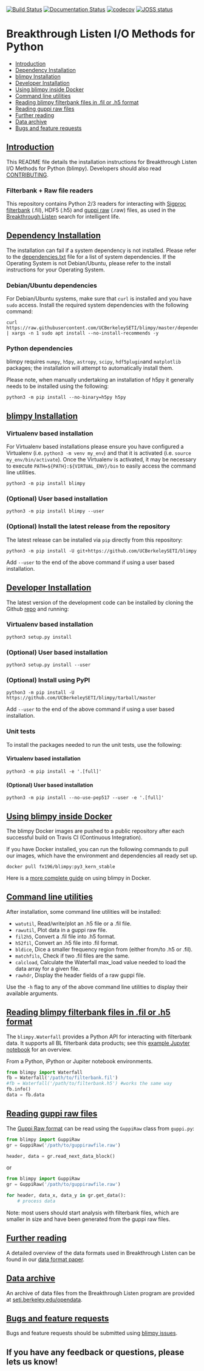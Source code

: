 [![Build Status](https://github.com/UCBerkeleySETI/blimpy/workflows/Test%20Blimpy/badge.svg)](https://github.com/UCBerkeleySETI/blimpy/actions)
[![Documentation Status](https://readthedocs.org/projects/blimpy/badge/?version=latest)](https://blimpy.readthedocs.io/en/latest/?badge=latest)
[![codecov](https://codecov.io/gh/UCBerkeleySETI/blimpy/branch/master/graph/badge.svg)](https://codecov.io/gh/UCBerkeleySETI/blimpy)
 [![JOSS status](http://joss.theoj.org/papers/e58ef21f0a924041bf9438fd75f8aed0/status.svg)](http://joss.theoj.org/papers/e58ef21f0a924041bf9438fd75f8aed0)

# Breakthrough Listen I/O Methods for Python
 
 - [Introduction](#introduction)
 - [Dependency Installation](#dependency-installtion)
 - [blimpy Installation](#blimpy-installation)
 - [Developer Installation](#developer-installation)
 - [Using blimpy inside Docker](#using-blimpy-inside-docker)
 - [Command line utilities](#command-line-utilities)
 - [Reading blimpy filterbank files in .fil or .h5 format](#reading-blimpy-filterbank-files-in-fil-or-h5-format)
 - [Reading guppi raw files](#reading-guppi-raw-files)
 - [Further reading](#further-reading)
 - [Data archive](#data-archive)
 - [Bugs and feature requests](#bugs-and-feature-requests)


## [Introduction](#introduction)
This README file details the installation instructions for Breakthrough Listen I/O Methods for Python (blimpy). Developers should also read [CONTRIBUTING](./CONTRIBUTING.md).

### Filterbank + Raw file readers
This repository contains Python 2/3 readers for interacting with [Sigproc filterbank](http://sigproc.sourceforge.net/sigproc.pdf) (.fil), HDF5 (.h5) and [guppi raw](https://baseband.readthedocs.io/en/stable/guppi/) (.raw) files, as used in the [Breakthrough Listen](https://seti.berkeley.edu) search for intelligent life.

## [Dependency Installation](#dependency-installation)
The installation can fail if a system dependency is not installed. Please refer to the [dependencies.txt](./dependencies.txt) file for a list of system dependencies. If the Operating System is not Debian/Ubuntu, please refer to the install instructions for your Operating System.

### Debian/Ubuntu dependencies
For Debian/Ubuntu systems, make sure that `curl` is installed and you have `sudo` access. Install the required system dependencies with the following command:
```
curl https://raw.githubusercontent.com/UCBerkeleySETI/blimpy/master/dependencies.txt | xargs -n 1 sudo apt install --no-install-recommends -y
```

### Python dependencies
blimpy requires `numpy`, `h5py`, `astropy`, `scipy`, `hdf5plugin`and `matplotlib` packages; the installation will attempt to automatically install them.

Please note, when manually undertaking an installation of h5py it generally needs to be installed using the following:
```
python3 -m pip install --no-binary=h5py h5py
```

## [blimpy Installation](#blimpy-installation)

### Virtualenv based installation
For Virtualenv based installations please ensure you have configured a Virtualenv (i.e. `python3 -m venv my_env`) and that it is activated (i.e. `source my_env/bin/activate`). Once the Virtualenv is activated, it may be necessary to execute `PATH=${PATH}:${VIRTUAL_ENV}/bin` to easily access the command line utilities.
```
python3 -m pip install blimpy
```

### (Optional) User based installation
```
python3 -m pip install blimpy --user
```

### (Optional) Install the latest release from the repository
The latest release can be installed via `pip` directly from this repository:
```
python3 -m pip install -U git+https://github.com/UCBerkeleySETI/blimpy
```
Add `--user` to the end of the above command if using a user based installation.

## [Developer Installation](#developer-installation)
The latest version of the development code can be installed by cloning the Github [repo](https://github.com/UCBerkeleySETI/blimpy) and running:

### Virtualenv based installation
```
python3 setup.py install
```

### (Optional) User based installation
```
python3 setup.py install --user
```

### (Optional) Install using PyPI
```
python3 -m pip install -U https://github.com/UCBerkeleySETI/blimpy/tarball/master
```
Add `--user` to the end of the above command if using a user based installation.

### Unit tests
To install the packages needed to run the unit tests, use the following:

#### Virtualenv based installation
```
python3 -m pip install -e '.[full]'
```

#### (Optional) User based installation
```
python3 -m pip install --no-use-pep517 --user -e '.[full]'
```

## [Using blimpy inside Docker](#using-blimpy-inside-docker)
The blimpy Docker images are pushed to a public repository after each successful build on Travis CI (Continuous Integration).

If you have Docker installed, you can run the following commands to pull our images, which have the environment and dependencies all ready set up.
```
docker pull fx196/blimpy:py3_kern_stable
```

Here is a [more complete guide](./docker_guide.md) on using blimpy in Docker.

## [Command line utilities](#command-line-utilities)
After installation, some command line utilities will be installed:
- `watutil`, Read/write/plot an .h5 file or a .fil file.
- `rawutil`, Plot data in a guppi raw file.
- `fil2h5`, Convert a .fil file into .h5 format.
- `h52fil`, Convert an .h5 file into .fil format.
- `bldice`, Dice a smaller frequency region from (either from/to .h5 or .fil).
- `matchfils`, Check if two .fil files are the same.
- `calcload`, Calculate the Waterfall max_load value needed to load the data array for a given file.
- `rawhdr`, Display the header fields of a raw guppi file.

Use the `-h` flag to any of the above command line utilities to display their available arguments.

## [Reading blimpy filterbank files in .fil or .h5 format](#reading-blimpy-filterbank-files-in-fil-or-h5-format)
The `blimpy.Waterfall`  provides a Python API for interacting with filterbank data. It supports all BL filterbank data products; see this [example Jupyter notebook](https://github.com/UCBerkeleySETI/blimpy/blob/master/examples/voyager.ipynb) for an overview.

From a Python, iPython or Jupiter notebook environments.

```python
from blimpy import Waterfall
fb = Waterfall('/path/to/filterbank.fil')
#fb = Waterfall('/path/to/filterbank.h5') #works the same way
fb.info()
data = fb.data
```

## [Reading guppi raw files](#reading-guppi-raw-files)
The [Guppi Raw format](https://github.com/UCBerkeleySETI/breakthrough/blob/master/doc/RAW-File-Format.md) can be read using the `GuppiRaw` class from `guppi.py`:

```python
from blimpy import GuppiRaw
gr = GuppiRaw('/path/to/guppirawfile.raw')

header, data = gr.read_next_data_block()
```

or

```python
from blimpy import GuppiRaw
gr = GuppiRaw('/path/to/guppirawfile.raw')

for header, data_x, data_y in gr.get_data():
    # process data
```

Note: most users should start analysis with filterbank files, which are smaller in size and have been generated from the guppi raw files.

## [Further reading](#further-reading)
A detailed overview of the data formats used in Breakthrough Listen can be found in our [data format paper](https://ui.adsabs.harvard.edu/abs/2019arXiv190607391L/abstract). 

## [Data archive](#data-archive)
An archive of data files from the Breakthrough Listen program are provided at [seti.berkeley.edu/opendata](http://seti.berkeley.edu/opendata).

## [Bugs and feature requests](#bugs-and-feature-requests)

Bugs and feature requests should be submitted using [blimpy issues](https://github.com/UCBerkeleySETI/blimpy/issues).

## If you have any feedback or questions, please lets us know!
